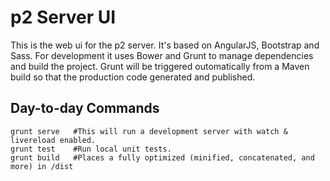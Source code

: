 p2 Server UI
============

This is the web ui for the p2 server. It's based on AngularJS, Bootstrap and Sass. For development it uses Bower and Grunt to manage dependencies and build the project. Grunt will be triggered outomatically from a Maven build so that the production code generated and published.


Day-to-day Commands
-------------------

```
grunt serve   #This will run a development server with watch & livereload enabled.
grunt test    #Run local unit tests.
grunt build   #Places a fully optimized (minified, concatenated, and more) in /dist
```

